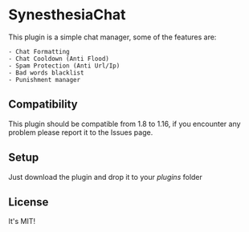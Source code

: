 # SynesthesiaChat
This plugin is a simple chat manager, some of the features are:

    - Chat Formatting
    - Chat Cooldown (Anti Flood)
    - Spam Protection (Anti Url/Ip)
    - Bad words blacklist
    - Punishment manager

## Compatibility
This plugin should be compatible from 1.8 to 1.16, if you encounter any problem please report it to the Issues page.

## Setup
Just download the plugin and drop it to your _plugins_ folder

## License
It's MIT!